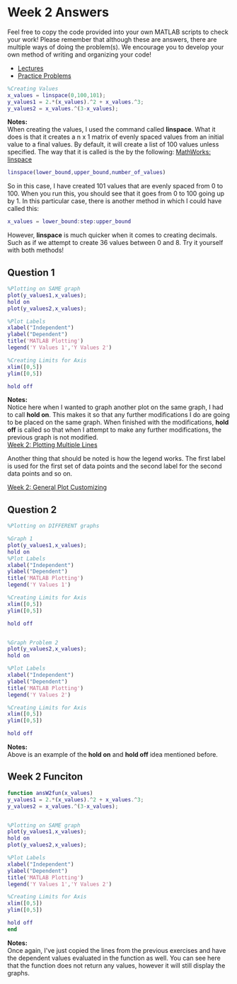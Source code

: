 # Week 2 Answers 
Feel free to copy the code provided into your own MATLAB scripts to check your work! Please remember that although these are answers, there are multiple ways of doing the problem(s). We encourage you to develop your own method of writing and organizing your code!
- [Lectures ](https://jacksonburns.github.io/MATLAB-Start-to-Finish/Lectures/Lectures-Landing-Page)
- [Practice Problems](https://jacksonburns.github.io/MATLAB-Start-to-Finish/Practice-Problems/Practice-Problems-Landing-Page)
``` matlab
%Creating Values
x_values = linspace(0,100,101);
y_values1 = 2.*(x_values).^2 + x_values.^3;
y_values2 = x_values.^(3-x_values);
```

**Notes:**\
When creating the values, I used the command called **linspace**. What it does is that it creates a n x 1 matrix of evenly spaced values from an initial value to a final values. By default, it will create a list of 100 values unless specified. The way that it is called is the by the following:
[MathWorks: linspace](https://www.mathworks.com/help/matlab/ref/linspace.html)
``` matlab
linspace(lower_bound,upper_bound,number_of_values)
```

So in this case, I have created 101 values that are evenly spaced from 0 to 100. When you run this, you should see that it goes from 0 to 100 going up by 1. In this particular case, there is another method in which I could have called this:
``` matlab
x_values = lower_bound:step:upper_bound
```
However, **linspace** is much quicker when it comes to creating decimals. Such as if we attempt to create 36 values between 0 and 8. Try it yourself with both methods!


## **Question 1**
``` matlab
%Plotting on SAME graph
plot(y_values1,x_values);
hold on
plot(y_values2,x_values);

%Plot Labels
xlabel("Independent")
ylabel("Dependent")
title('MATLAB Plotting')
legend('Y Values 1','Y Values 2')

%Creating Limits for Axis
xlim([0,5])
ylim([0,5])

hold off
```


**Notes:**\
Notice here when I wanted to graph another plot on the same graph, I had to call **hold on**. This makes it so that any further modifications I do are going to be placed on the same graph. When finished with the modifications, **hold off** is called so that when I attempt to make any further modifications, the previous graph is not modified.\
[Week 2: Plotting Multiple Lines](https://www.mathworks.com/help/matlab/ref/linspace.html)

Another thing that should be noted is how the legend works. The first label is used for the first set of data points and the second label for the second data points and so on. 

[Week 2: General Plot Customizing](https://jacksonburns.github.io/MATLAB-Start-to-Finish/Lectures/Week-2/Week-2)


## **Question 2**
``` matlab
%Plotting on DIFFERENT graphs

%Graph 1
plot(y_values1,x_values);
hold on
%Plot Labels
xlabel("Independent")
ylabel("Dependent")
title('MATLAB Plotting')
legend('Y Values 1')

%Creating Limits for Axis
xlim([0,5])
ylim([0,5])

hold off


%Graph Problem 2
plot(y_values2,x_values);
hold on

%Plot Labels
xlabel("Independent")
ylabel("Dependent")
title('MATLAB Plotting')
legend('Y Values 2')

%Creating Limits for Axis
xlim([0,5])
ylim([0,5])

hold off
```

**Notes:**\
Above is an example of the **hold on** and **hold off** idea mentioned before. 

## **Week 2 Funciton**
``` matlab
function ansW2fun(x_values)
y_values1 = 2.*(x_values).^2 + x_values.^3;
y_values2 = x_values.^(3-x_values);


%Plotting on SAME graph
plot(y_values1,x_values);
hold on
plot(y_values2,x_values);

%Plot Labels
xlabel("Independent")
ylabel("Dependent")
title('MATLAB Plotting')
legend('Y Values 1','Y Values 2')

%Creating Limits for Axis
xlim([0,5])
ylim([0,5])

hold off
end
```
**Notes:**\
Once again, I've just copied the lines from the previous exercises and have the dependent values evaluated in the function as well. You can see here that the function does not return any values, however it will still display the graphs. 